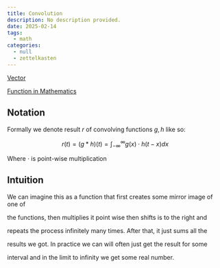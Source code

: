 ```yaml
---
title: Convolution
description: No description provided.
date: 2025-02-14
tags:
  - math
categories:
  - null
  - zettelkasten
---
```


[Vector](Vector.md)

[Function in Mathematics](Function%20in%20Mathematics.md)

## Notation

Formally we denote result $r$ of convolving functions $g,h$ like so:

$$r(t) = (g*h)(t) = \int_{-\infty}^{\infty}g(x)\cdot h(t-x)dx$$

Where $\cdot$ is point-wise multiplication

## Intuition

We can imagine this as a function that first creates some mirror image of one of

the functions, then multiplies it point wise then shifts is to the right and

repeats the process infinitely many times. After that, it just sums all the

results we got. In practice we can will often just get the result for some

interval and in the limit to infinity we get some real number.
